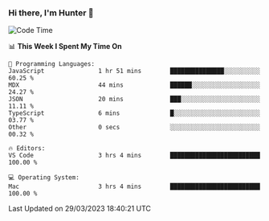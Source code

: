 ### Hi there, I'm Hunter 👋

<!--
**huntermatrix/huntermatrix** is a ✨ _special_ ✨ repository because its `README.md` (this file) appears on your GitHub profile.

Here are some ideas to get you started:

- 🔭 I’m currently working on ...
- 🌱 I’m currently learning ...
- 👯 I’m looking to collaborate on ...
- 🤔 I’m looking for help with ...
- 💬 Ask me about ...
- 📫 How to reach me: ...
- 😄 Pronouns: ...
- ⚡ Fun fact: ...
-->

<!--START_SECTION:waka-->
![Code Time](http://img.shields.io/badge/Code%20Time-60%20hrs%2023%20mins-blue)

📊 **This Week I Spent My Time On** 

```text
💬 Programming Languages: 
JavaScript               1 hr 51 mins        ███████████████░░░░░░░░░░   60.25 % 
MDX                      44 mins             ██████░░░░░░░░░░░░░░░░░░░   24.27 % 
JSON                     20 mins             ███░░░░░░░░░░░░░░░░░░░░░░   11.11 % 
TypeScript               6 mins              █░░░░░░░░░░░░░░░░░░░░░░░░   03.77 % 
Other                    0 secs              ░░░░░░░░░░░░░░░░░░░░░░░░░   00.32 % 

🔥 Editors: 
VS Code                  3 hrs 4 mins        █████████████████████████   100.00 % 

💻 Operating System: 
Mac                      3 hrs 4 mins        █████████████████████████   100.00 % 
```


 Last Updated on 29/03/2023 18:40:21 UTC
<!--END_SECTION:waka-->
